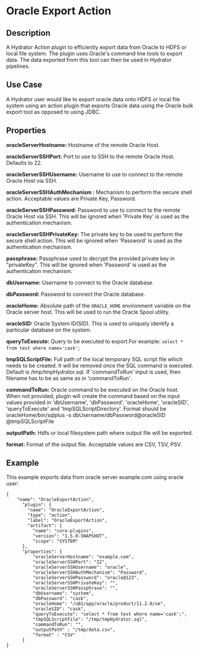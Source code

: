 # Oracle Export Action


Description
-----------
A Hydrator Action plugin to efficiently export data from Oracle to HDFS or local file system. The plugin uses
Oracle's command line tools to export data. The data exported from this tool can then be used in Hydrator pipelines.


Use Case
--------
A Hydrator user would like to export oracle data onto HDFS or local file system using an action plugin
that exports Oracle data using the Oracle bulk export tool as opposed to using JDBC.


Properties
----------

**oracleServerHostname:** Hostname of the remote Oracle Host.

**oracleServerSSHPort:** Port to use to SSH to the remote Oracle Host. Defaults to 22.

**oracleServerSSHUsername:** Username to use to connect to the remote Oracle Host via SSH.

**oracleServerSSHAuthMechanism :** Mechanism to perform the secure shell action. Acceptable values are Private Key,
Password.

**oracleServerSSHPassword:** Password to use to connect to the remote Oracle Host via SSH. This will be ignored
when 'Private Key' is used as the authentication mechanism.

**oracleServerSSHPrivateKey:** The private key to be used to perform the secure shell action. This will be ignored
when 'Password' is used as the authentication mechanism.

**passphrase:** Passphrase used to decrypt the provided private key in "privateKey". This will be ignored
when 'Password' is used as the authentication mechanism.

**dbUsername:** Username to connect to the Oracle database.

**dbPassword:** Password to connect the Oracle database.

**oracleHome:** Absolute path of the ``ORACLE_HOME`` environment variable on the Oracle server host.
This will be used to run the Oracle Spool utility.

**oracleSID:** Oracle System ID(SID). This is used to uniquely identify a particular database on the system.

**queryToExecute:** Query to be executed to export.For example: ``select * from test where name='cask'``;

**tmpSQLScriptFile:** Full path of the local temporary SQL script file which needs to be created.
It will be removed once the SQL command is executed.  Default is /tmp/tmpHydrator.sql. If 'commandToRun' input is used,
then filename has to be as same as in 'commandToRun'.

**commandToRun:** Oracle command to be executed on the Oracle host. When not provided, plugin will create
the command based on the input values provided in 'dbUsername', 'dbPassword', 'oracleHome', 'oracleSID',
'queryToExecute' and 'tmpSQLScriptDirectory'.
Format should be oracleHome/bin/sqlplus -s dbUsername/dbPassword@oracleSID @tmpSQLScriptFile

**outputPath:** Hdfs or local filesystem path where output file will be exported.

**format:** Format of the output file. Acceptable values are CSV, TSV, PSV.


Example
-------
This example exports data from oracle server example.com using oracle user:

    {
        "name": "OracleExportAction",
          "plugin": {
            "name": "OracleExportAction",
            "type": "action",
            "label": "OracleExportAction",
            "artifact": {
              "name": "core-plugins",
              "version": "1.5.0-SNAPSHOT",
              "scope": "SYSTEM"
          },
          "properties": {
              "oracleServerHostname": "example.com",
              "oracleServerSSHPort": "22",
              "oracleServerSSHUsername": "oracle",
              "oracleServerSSHAuthMechanism": "Password",
              "oracleServerSSHPassword": "oracle@123",
              "oracleServerSSHPrivateKey": "",
              "oracleServerSSHPassphrase": "",
              "dbUsername": "system",
              "dbPassword": "cask",
              "oracleHome": "/u01/app/oracle/product/11.2.0/xe",
              "oracleSID": "cask",
              "queryToExecute": "select * from test where name='cask';",
              "tmpSQLScriptFile": "/tmp/tmpHydrator.sql",
              "commandToRun": "",
              "outputPath" : "/tmp/data.csv",
              "format" : "CSV"
          }
    }